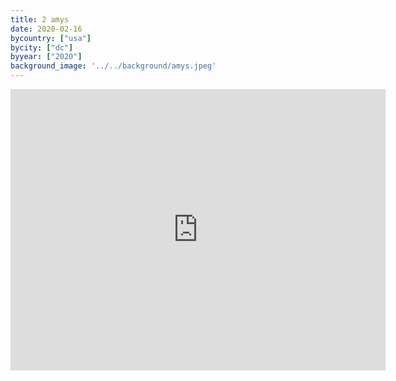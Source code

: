 ```yaml
---
title: 2 amys
date: 2020-02-16
bycountry: ["usa"]
bycity: ["dc"]
byyear: ["2020"]
background_image: '../../background/amys.jpeg'
---
```


<iframe src="https://www.google.com/maps/embed?pb=!1m18!1m12!1m3!1d3103.577111595625!2d-77.07568782349891!3d38.93364224456381!2m3!1f0!2f0!3f0!3m2!1i1024!2i768!4f13.1!3m3!1m2!1s0x89b7c9d9283fb561%3A0xda398180dfbfc0b6!2s2%20Amys!5e0!3m2!1sen!2sus!4v1701972380628!5m2!1sen!2sus" width="600" height="450" style="border:0;" allowfullscreen="" loading="lazy" referrerpolicy="no-referrer-when-downgrade"></iframe>